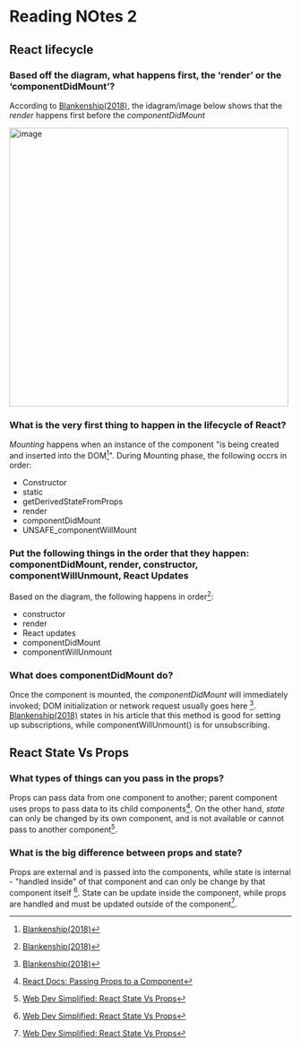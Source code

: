 # Reading NOtes 2

## React lifecycle

### Based off the diagram, what happens first, the ‘render’ or the ‘componentDidMount’?

According to [Blankenship(2018)](https://medium.com/@joshuablankenshipnola/react-component-lifecycle-events-cb77e670a093), the idagram/image below shows that the *render* happens first before the *componentDidMount*

<img width="498" alt="image" src="https://user-images.githubusercontent.com/113204667/196461883-044317e5-60c6-406d-a479-027f4211e51f.png">

### What is the very first thing to happen in the lifecycle of React?

*Mounting* happens when an instance of the component "is being created and inserted into the DOM[^1]". During Mounting phase, the following occrs in order:

- Constructor
- static
- getDerivedStateFromProps
- render
- componentDidMount
- UNSAFE_componentWillMount

### Put the following things in the order that they happen: componentDidMount, render, constructor, componentWillUnmount, React Updates

Based on the diagram, the following happens in order[^1]:
- constructor
- render
- React updates
- componentDidMount
- componentWillUnmount

### What does componentDidMount do?

Once the component is mounted, the *componentDidMount* will immediately invoked; DOM initialization or network request usually goes here [^1]. [Blankenship(2018)](https://medium.com/@joshuablankenshipnola/react-component-lifecycle-events-cb77e670a093) states in his article that this method is good for setting up subscriptions, while componentWillUnmount() is for unsubscribing.

## React State Vs Props

### What types of things can you pass in the props?

Props can pass data from one component to another; parent component uses props to pass data to its child components[^2]. On the other hand, *state* can only be changed by its own component, and is not available or cannot pass to another component[^3].

### What is the big difference between props and state?

Props are external and is passed into the components, while state is internal - "handled inside" of that component and can only be change by that component itself [^3]. State can be update inside the component, while props are handled and must be updated outside of the component[^3].




[^1]: [Blankenship(2018)](https://medium.com/@joshuablankenshipnola/react-component-lifecycle-events-cb77e670a093)
[^2]: [React Docs: Passing Props to a Component](https://beta.reactjs.org/learn/passing-props-to-a-component)
[^3]: [Web Dev Simplified: React State Vs Props](https://www.youtube.com/watch?v=IYvD9oBCuJI)

